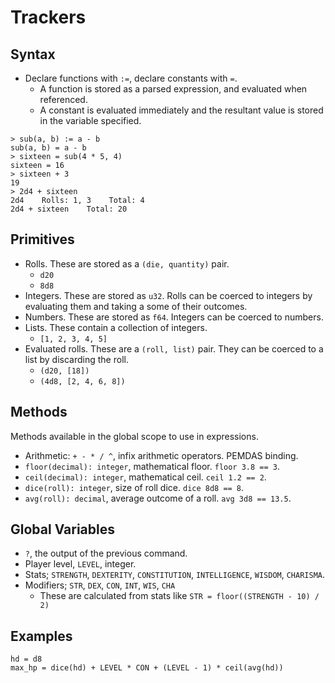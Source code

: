 # Trackers

## Syntax

* Declare functions with `:=`, declare constants with `=`.
    * A function is stored as a parsed expression, and evaluated when
        referenced.
    * A constant is evaluated immediately and the resultant value is stored in
        the variable specified.

```
> sub(a, b) := a - b
sub(a, b) = a - b
> sixteen = sub(4 * 5, 4)
sixteen = 16
> sixteen + 3
19
> 2d4 + sixteen
2d4    Rolls: 1, 3    Total: 4
2d4 + sixteen    Total: 20
```

## Primitives
* Rolls. These are stored as a `(die, quantity)` pair.
    * `d20`
    * `8d8`
* Integers. These are stored as `u32`. Rolls can be coerced to integers by
    evaluating them and taking a some of their outcomes.
* Numbers. These are stored as `f64`. Integers can be coerced to numbers.
* Lists. These contain a collection of integers.
    * `[1, 2, 3, 4, 5]`
* Evaluated rolls. These are a `(roll, list)` pair. They can be coerced to a
    list by discarding the roll.
    * `(d20, [18])`
    * `(4d8, [2, 4, 6, 8])`

## Methods
Methods available in the global scope to use in expressions.
* Arithmetic: `+ - * / ^`, infix arithmetic operators. PEMDAS binding.
* `floor(decimal): integer`, mathematical floor. `floor 3.8 == 3`.
* `ceil(decimal): integer`, mathematical ceil. `ceil 1.2 == 2`.
* `dice(roll): integer`, size of roll dice. `dice 8d8 == 8`.
* `avg(roll): decimal`, average outcome of a roll. `avg 3d8 == 13.5`.

## Global Variables
* `?`, the output of the previous command.
* Player level, `LEVEL`, integer.
* Stats; `STRENGTH`, `DEXTERITY`, `CONSTITUTION`, `INTELLIGENCE`, `WISDOM`, `CHARISMA`.
* Modifiers; `STR`, `DEX`, `CON`, `INT`, `WIS`, `CHA`
    * These are calculated from stats like `STR = floor((STRENGTH - 10) / 2)`

## Examples
```
hd = d8
max_hp = dice(hd) + LEVEL * CON + (LEVEL - 1) * ceil(avg(hd))
```
